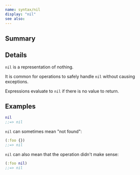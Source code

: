```yaml
---
name: syntax/nil
display: "nil"
see also:
---
```


## Summary

## Details

`nil` is a representation of nothing.

It is common for operations to safely handle `nil` without
causing exceptions.

Expressions evaluate to `nil` if there is no value to return.

## Examples

```clj
nil
;;=> nil
```

`nil` can sometimes mean "not found":

```clj
(:foo {})
;;=> nil
```

`nil` can also mean that the operation didn't make sense:

```clj
(:foo nil)
;;=> nil
```
